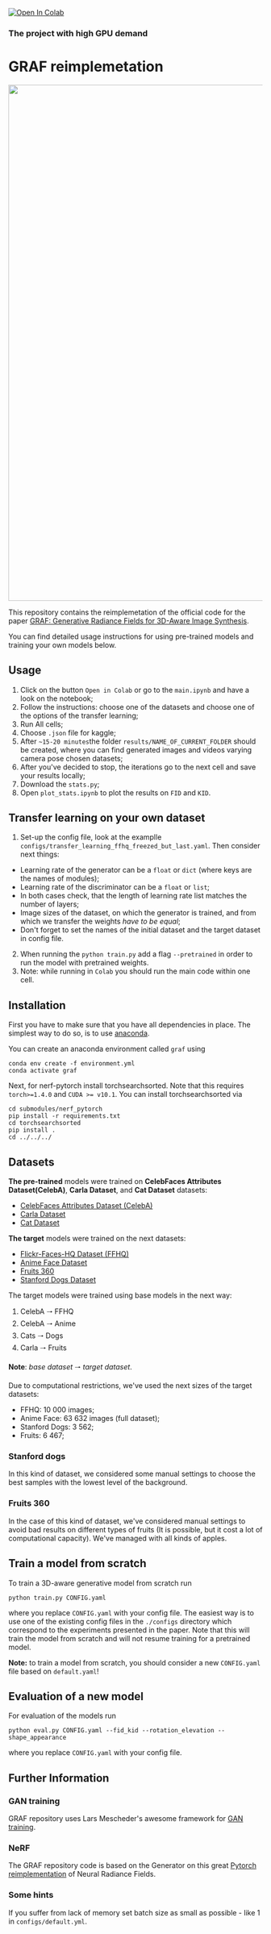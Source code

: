 [![Open In Colab](https://colab.research.google.com/assets/colab-badge.svg)](https://colab.research.google.com/github/Godofnothing/graf/blob/main/main.ipynb)
### **The project with high GPU demand**

# GRAF reimplemetation

<div style="text-align: center">
<img src="animations/anime_ffhq_fruits_dogs.gif" width="1024"/><br>
</div>

This repository contains the reimplemetation of the official code for the paper
[GRAF: Generative Radiance Fields for 3D-Aware Image Synthesis](https://avg.is.tuebingen.mpg.de/publications/schwarz2020neurips).

You can find detailed usage instructions for using pre-trained models and training your own models below.

## Usage

1) Click on the button `Open in Colab` or go to the `main.ipynb` and have a look on the notebook;
2) Follow the instructions: choose one of the datasets and choose one of the options of the transfer learning;
3) Run All cells;
4) Choose `.json` file for kaggle;
5) After `~15-20 minutes`the folder `results/NAME_OF_CURRENT_FOLDER` should be created, where you can find generated images and videos varying camera pose chosen datasets;
6) After you've decided to stop, the iterations go to the next cell and save your results locally;
7) Download the `stats.py`; 
8) Open `plot_stats.ipynb` to plot the results on `FID` and `KID`.

## Transfer learning on your own dataset

1) Set-up the config file, look at the examplle `configs/transfer_learning_ffhq_freezed_but_last.yaml`. Then consider next things:
- Learning rate of the generator can be a `float` or `dict` (where keys are the names of modules);
- Learning rate of the discriminator can be a `float` or `list`; 
- In both cases check, that the length of learning rate list matches the number of layers;
- Image sizes of the dataset, on which the generator is trained, and from which we transfer the weights *have to be equal*;
- Don't forget to set the names of the initial dataset and the target dataset in config file.
2) When running the `python train.py` add a flag `--pretrained` in order to run the model with pretrained weights.
3) Note: while running in `Colab` you should run the main code within one cell. 

## Installation
First you have to make sure that you have all dependencies in place.
The simplest way to do so, is to use [anaconda](https://www.anaconda.com/). 

You can create an anaconda environment called `graf` using
```
conda env create -f environment.yml
conda activate graf
```

Next, for nerf-pytorch install torchsearchsorted. Note that this requires `torch>=1.4.0` and `CUDA >= v10.1`.
You can install torchsearchsorted via
``` 
cd submodules/nerf_pytorch
pip install -r requirements.txt
cd torchsearchsorted
pip install .
cd ../../../
```

## Datasets

**The pre-trained** models were trained on **CelebFaces Attributes Dataset(CelebA)**, **Carla Dataset**, and **Cat Dataset** datasets:
- [CelebFaces Attributes Dataset (CelebA)](https://www.kaggle.com/jessicali9530/celeba-dataset)
- [Carla Dataset](https://s3.eu-central-1.amazonaws.com/avg-projects/graf/data/carla.zip)
- [Cat Dataset](https://www.kaggle.com/crawford/cat-dataset)

**The target** models were trained on the next datasets: 
- [Flickr-Faces-HQ Dataset (FFHQ)](https://www.kaggle.com/arnaud58/flickrfaceshq-dataset-ffhq)
- [Anime Face Dataset](https://www.kaggle.com/splcher/animefacedataset)
- [Fruits 360](https://www.kaggle.com/moltean/fruits)
- [Stanford Dogs Dataset](https://www.kaggle.com/jessicali9530/stanford-dogs-dataset)

The target models were trained using  base models in the next way:

1) CelebA 🠒 FFHQ
2) CelebA 🠒 Anime 
3) Cats 🠒 Dogs 
4) Carla 🠒 Fruits 

**Note**: _base dataset_ 🠒 _target dataset_.

Due to computational restrictions, we've used the next sizes of the target datasets:
- FFHQ: 10 000 images;
- Anime Face: 63 632 images (full dataset);
- Stanford Dogs: 3 562;
- Fruits: 6 467;

### Stanford dogs

In this kind of dataset, we considered some manual settings to choose the best samples with the lowest level of the background.

### Fruits 360

In the case of this kind of dataset, we've considered manual settings to avoid bad results on different types of fruits (It is possible, but it cost a lot of computational capacity). We've managed with all kinds of apples.

## Train a model from scratch

To train a 3D-aware generative model from scratch run
```
python train.py CONFIG.yaml
```
where you replace `CONFIG.yaml` with your config file.
The easiest way is to use one of the existing config files in the `./configs` directory 
which correspond to the experiments presented in the paper. 
Note that this will train the model from scratch and will not resume training for a pretrained model.

**Note:** to train a model from scratch, you should consider a new `CONFIG.yaml` file based on `default.yaml`!

## Evaluation of a new model

For evaluation of the models run
```
python eval.py CONFIG.yaml --fid_kid --rotation_elevation --shape_appearance
```
where you replace `CONFIG.yaml` with your config file.

## Further Information

### GAN training

GRAF repository uses Lars Mescheder's awesome framework for [GAN training](https://github.com/LMescheder/GAN_stability).

### NeRF

The GRAF repository code is based on the Generator on this great [Pytorch reimplementation](https://github.com/yenchenlin/nerf-pytorch) of Neural Radiance Fields.

### Some hints

If you suffer from lack of memory set batch size as small as possible - like 1 in `configs/default.yml`.


